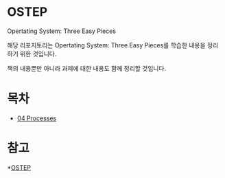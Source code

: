 # OSTEP
Opertating System: Three Easy Pieces

해당 리포지토리는 Opertating System: Three Easy Pieces를 학습한 내용을 정리하기 위한 것입니다.

책의 내용뿐만 아니라 과제에 대한 내용도 함께 정리할 것입니다.

# 목차

* [04 Processes](04-Processes)



# 참고

*[OSTEP](https://pages.cs.wisc.edu/~remzi/OSTEP/)